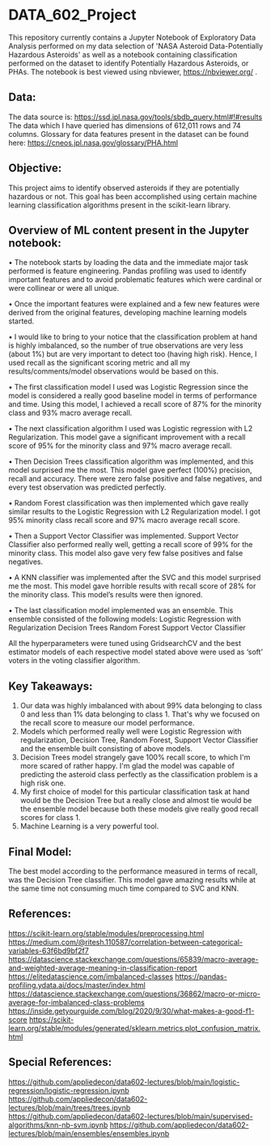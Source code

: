 # DATA_602_Project

This repository currently contains a Jupyter Notebook of Exploratory Data Analysis performed on my data selection of 'NASA Asteroid Data-Potentially Hazardous Asteroids' as well as a notebook containing classification performed on the dataset to identify Potentially Hazardous Asteroids, or PHAs.
The notebook is best viewed using nbviewer, https://nbviewer.org/ .

## Data:
The data source is: https://ssd.jpl.nasa.gov/tools/sbdb_query.html#!#results 
The data which I have queried has dimensions of 612,011 rows and 74 columns.
Glossary for data features present in the dataset can be found here: https://cneos.jpl.nasa.gov/glossary/PHA.html 

## Objective:
This project aims to identify observed asteroids if they are potentially hazardous or not. This goal has been accomplished using certain machine learning classification algorithms present in the scikit-learn library.

## Overview of ML content present in the Jupyter notebook:
•	The notebook starts by loading the data and the immediate major task performed is feature engineering. Pandas profiling was used to identify important features and to avoid problematic features which were cardinal or were collinear or were all unique.

•	Once the important features were explained and a few new features were derived from the original features, developing machine learning models started.

•	I would like to bring to your notice that the classification problem at hand is highly imbalanced, so the number of true observations are very less (about 1%) but are very important to detect too (having high risk). Hence, I used recall as the significant scoring metric and all my results/comments/model observations would be based on this.

•	The first classification model I used was Logistic Regression since the model is considered a really good baseline model in terms of performance and time. Using this model, I achieved a recall score of 87% for the minority class and 93% macro average recall.

•	The next classification algorithm I used was Logistic regression with L2 Regularization. This model gave a significant improvement with a recall score of 95% for the minority class and 97% macro average recall.

•	Then Decision Trees classification algorithm was implemented, and this model surprised me the most. This model gave perfect (100%)  precision, recall and accuracy. There were zero false positive and false negatives, and every test observation was predicted perfectly.

•	Random Forest classification was then implemented which gave really similar results to the Logistic Regression with L2 Regularization model. I got 95% minority class recall score and 97% macro average recall score.

•	Then a Support Vector Classifier was implemented. Support Vector Classifier also performed really well, getting a recall score of 99% for the minority class. This model also gave very few false positives and false negatives.

•	A KNN classifier was implemented after the SVC and this model surprised me the most. This model gave horrible results with recall score of 28% for the minority class. This model’s results were then ignored.

•	The last classification model implemented was an ensemble. This ensemble consisted of the following models:
    Logistic Regression with Regularization
    Decision Trees
    Random Forest
    Support Vector Classifier
    
All the hyperparameters were tuned using GridsearchCV and the best estimator models of each respective model stated above were used as ‘soft’ voters in the voting classifier algorithm.

## Key Takeaways:
1. Our data was highly imbalanced with about 99% data belonging to class 0 and less than 1% data belonging to class 1. That's why we focused on the recall score to measure our model performance.
2. Models which performed really well were Logistic Regression with regularization, Decision Tree, Random Forest, Support Vector Classifier and the ensemble built consisting of above models.
3. Decision Trees model strangely gave 100% recall score, to which I'm more scared of rather happy. I'm glad the model was capable of predicting the asteroid class perfectly as the classification problem is a high risk one.
4. My first choice of model for this particular classification task at hand would be the Decision Tree but a really close and almost tie would be the ensemble model because both these models give really good recall scores for class 1.
5. Machine Learning is a very powerful tool.

## Final Model:
The best model according to the performance measured in terms of recall, was the Decision Tree classifier. This model gave amazing results while at the same time not consuming much time compared to SVC and KNN.

## References:
https://scikit-learn.org/stable/modules/preprocessing.html
https://medium.com/@ritesh.110587/correlation-between-categorical-variables-63f6bd9bf2f7
https://datascience.stackexchange.com/questions/65839/macro-average-and-weighted-average-meaning-in-classification-report
https://elitedatascience.com/imbalanced-classes
https://pandas-profiling.ydata.ai/docs/master/index.html
https://datascience.stackexchange.com/questions/36862/macro-or-micro-average-for-imbalanced-class-problems
https://inside.getyourguide.com/blog/2020/9/30/what-makes-a-good-f1-score
https://scikit-learn.org/stable/modules/generated/sklearn.metrics.plot_confusion_matrix.html

## Special References:
https://github.com/appliedecon/data602-lectures/blob/main/logistic-regression/logistic-regression.ipynb
https://github.com/appliedecon/data602-lectures/blob/main/trees/trees.ipynb
https://github.com/appliedecon/data602-lectures/blob/main/supervised-algorithms/knn-nb-svm.ipynb
https://github.com/appliedecon/data602-lectures/blob/main/ensembles/ensembles.ipynb

